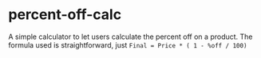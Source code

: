 # percent-off-calc
A simple calculator to let users calculate the percent off on a product. The formula used is straightforward, just 
`Final = Price * ( 1 - %off / 100)`
